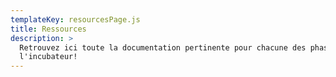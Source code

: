```yaml
---
templateKey: resourcesPage.js
title: Ressources
description: >
  Retrouvez ici toute la documentation pertinente pour chacune des phases de
  l'incubateur!
---
```

